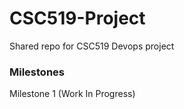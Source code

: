 # CSC519-Project
Shared repo for CSC519 Devops project

### Milestones
Milestone 1 (Work In Progress)

